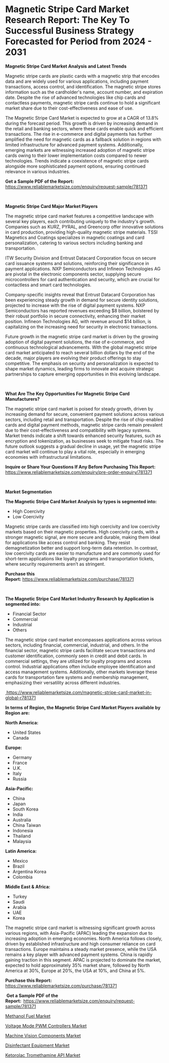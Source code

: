 <p><h1>Magnetic Stripe Card Market Research Report: The Key To Successful Business Strategy Forecasted for Period from 2024 - 2031</h1></p><p><strong>Magnetic Stripe Card Market Analysis and Latest Trends</strong></p>
<p><p>Magnetic stripe cards are plastic cards with a magnetic strip that encodes data and are widely used for various applications, including payment transactions, access control, and identification. The magnetic stripe stores information such as the cardholder's name, account number, and expiration date. Despite the rise of advanced technologies like chip cards and contactless payments, magnetic stripe cards continue to hold a significant market share due to their cost-effectiveness and ease of use.</p><p>The Magnetic Stripe Card Market is expected to grow at a CAGR of 13.8% during the forecast period. This growth is driven by increasing demand in the retail and banking sectors, where these cards enable quick and efficient transactions. The rise in e-commerce and digital payments has further amplified the need for magnetic cards as a fallback solution in regions with limited infrastructure for advanced payment systems. Additionally, emerging markets are witnessing increased adoption of magnetic stripe cards owing to their lower implementation costs compared to newer technologies. Trends indicate a coexistence of magnetic stripe cards alongside more sophisticated payment options, ensuring continued relevance in various industries.</p></p>
<p><strong>Get a Sample PDF of the Report:&nbsp;</strong> <a href="https://www.reliablemarketsize.com/enquiry/request-sample/781371?utm_campaign=1591&utm_medium=2&utm_source=Github&utm_content=ia&utm_term=19102024&utm_id=magnetic-stripe-card">https://www.reliablemarketsize.com/enquiry/request-sample/781371</a></p>
<p>&nbsp;</p>
<p><strong>Magnetic Stripe Card Major Market Players</strong></p>
<p><p>The magnetic stripe card market features a competitive landscape with several key players, each contributing uniquely to the industry's growth. Companies such as KURZ, PYRAL, and Greencorp offer innovative solutions in card production, providing high-quality magnetic stripe materials. TSSI Magnetics and Coatings specializes in magnetic coatings and card personalization, catering to various sectors including banking and transportation.</p><p>ITW Security Division and Entrust Datacard Corporation focus on secure card issuance systems and solutions, reinforcing their significance in payment applications. NXP Semiconductors and Infineon Technologies AG are pivotal in the electronic components sector, supplying secure microcontrollers for card authentication and security, which are crucial for contactless and smart card technologies.</p><p>Company-specific insights reveal that Entrust Datacard Corporation has been experiencing steady growth in demand for secure identity solutions, projected to increase with the rise of digital payment systems. NXP Semiconductors has reported revenues exceeding $8 billion, bolstered by their robust portfolio in secure connectivity, enhancing their market position. Infineon Technologies AG, with revenue around $14 billion, is capitalizing on the increasing need for security in electronic transactions.</p><p>Future growth in the magnetic stripe card market is driven by the growing adoption of digital payment solutions, the rise of e-commerce, and continuous technological advancements. With the global magnetic stripe card market anticipated to reach several billion dollars by the end of the decade, major players are evolving their product offerings to stay competitive. The emphasis on security and personalization is expected to shape market dynamics, leading firms to innovate and acquire strategic partnerships to capture emerging opportunities in this evolving landscape.</p></p>
<p>&nbsp;</p>
<p><strong>What Are The Key Opportunities For Magnetic Stripe Card Manufacturers?</strong></p>
<p><p>The magnetic stripe card market is poised for steady growth, driven by increasing demand for secure, convenient payment solutions across various sectors, including retail and transportation. Despite the rise of chip-enabled cards and digital payment methods, magnetic stripe cards remain prevalent due to their cost-effectiveness and compatibility with legacy systems. Market trends indicate a shift towards enhanced security features, such as encryption and tokenization, as businesses seek to mitigate fraud risks. The future outlook suggests a gradual decline in usage, yet the magnetic stripe card market will continue to play a vital role, especially in emerging economies with infrastructural limitations.</p></p>
<p><strong>Inquire or Share Your Questions If Any Before Purchasing This Report:</strong> <a href="https://www.reliablemarketsize.com/enquiry/pre-order-enquiry/781371?utm_campaign=1591&utm_medium=2&utm_source=Github&utm_content=ia&utm_term=19102024&utm_id=magnetic-stripe-card">https://www.reliablemarketsize.com/enquiry/pre-order-enquiry/781371</a></p>
<p>&nbsp;</p>
<p><strong>Market Segmentation</strong></p>
<p><strong>The Magnetic Stripe Card Market Analysis by types is segmented into:</strong></p>
<p><ul><li>High Coercivity</li><li>Low Coercivity</li></ul></p>
<p><p>Magnetic stripe cards are classified into high coercivity and low coercivity markets based on their magnetic properties. High coercivity cards, with a stronger magnetic signal, are more secure and durable, making them ideal for applications like access control and banking. They resist demagnetization better and support long-term data retention. In contrast, low coercivity cards are easier to manufacture and are commonly used for short-term applications like loyalty programs and transportation tickets, where security requirements aren’t as stringent.</p></p>
<p><strong>Purchase this Report:&nbsp;</strong><a href="https://www.reliablemarketsize.com/purchase/781371?utm_campaign=1591&utm_medium=2&utm_source=Github&utm_content=ia&utm_term=19102024&utm_id=magnetic-stripe-card">https://www.reliablemarketsize.com/purchase/781371</a></p>
<p>&nbsp;</p>
<p><strong>The Magnetic Stripe Card Market Industry Research by Application is segmented into:</strong></p>
<p><ul><li>Financial Sector</li><li>Commercial</li><li>Industrial</li><li>Others</li></ul></p>
<p><p>The magnetic stripe card market encompasses applications across various sectors, including financial, commercial, industrial, and others. In the financial sector, magnetic stripe cards facilitate secure transactions and customer identification, commonly seen in credit and debit cards. In commercial settings, they are utilized for loyalty programs and access control. Industrial applications often include employee identification and access management systems. Additionally, other markets leverage these cards for transportation fare systems and membership management, emphasizing their versatility across different industries.</p></p>
<p><a href="https://www.reliablemarketsize.com/magnetic-stripe-card-market-in-global-r781371?utm_campaign=1591&utm_medium=2&utm_source=Github&utm_content=ia&utm_term=19102024&utm_id=magnetic-stripe-card">&nbsp;https://www.reliablemarketsize.com/magnetic-stripe-card-market-in-global-r781371</a></p>
<p><strong>In terms of Region, the Magnetic Stripe Card Market Players available by Region are:</strong></p>
<p>
    <p> <strong> North America: </strong>
        <ul>
            <li>United States</li>
            <li>Canada</li>
        </ul>
        </p> 
    <p> <strong> Europe: </strong>
        <ul>
            <li>Germany</li>
            <li>France</li>
            <li>U.K.</li>
            <li>Italy</li>
            <li>Russia</li>
        </ul>
        </p> 
    <p> <strong> Asia-Pacific: </strong>
        <ul>
            <li>China</li>
            <li>Japan</li>
            <li>South Korea</li>
            <li>India</li>
            <li>Australia</li>
            <li>China Taiwan</li>
            <li>Indonesia</li>
            <li>Thailand</li>
            <li>Malaysia</li>
        </ul>
        </p> 
    <p> <strong> Latin America: </strong>
        <ul>
            <li>Mexico</li>
            <li>Brazil</li>
            <li>Argentina Korea</li>
            <li>Colombia</li>
        </ul>
        </p> 
    <p> <strong> Middle East & Africa: </strong>
        <ul>
            <li>Turkey</li>
            <li>Saudi</li>
            <li>Arabia</li>
            <li>UAE</li>
            <li>Korea</li>
        </ul>
    </p>
    </p>
<p><p>The magnetic stripe card market is witnessing significant growth across various regions, with Asia-Pacific (APAC) leading the expansion due to increasing adoption in emerging economies. North America follows closely, driven by established infrastructure and high consumer reliance on card transactions. Europe maintains a steady market presence, while the USA remains a key player with advanced payment systems. China is rapidly gaining traction in this segment. APAC is projected to dominate the market, expected to hold approximately 35% market share, followed by North America at 30%, Europe at 20%, the USA at 10%, and China at 5%.</p></p>
<p><strong>Purchase this Report: </strong><a href="https://www.reliablemarketsize.com/purchase/781371?utm_campaign=1591&utm_medium=2&utm_source=Github&utm_content=ia&utm_term=19102024&utm_id=magnetic-stripe-card">https://www.reliablemarketsize.com/purchase/781371</a></p>
<p>&nbsp;<strong>Get a Sample PDF of the Report:&nbsp;&nbsp;</strong><a href="https://www.reliablemarketsize.com/enquiry/request-sample/781371?utm_campaign=1591&utm_medium=2&utm_source=Github&utm_content=ia&utm_term=19102024&utm_id=magnetic-stripe-card">https://www.reliablemarketsize.com/enquiry/request-sample/781371</a></p>
<p><strong></strong></p>
<p><p><a href="https://www.linkedin.com/pulse/methanol-fuel-market-overview-forecast-2024-2031-detailed-9quwe?utm_campaign=1591&utm_medium=2&utm_source=Github&utm_content=ia&utm_term=19102024&utm_id=magnetic-stripe-card">Methanol Fuel Market</a></p><p><a href="https://www.linkedin.com/pulse/voltage-mode-pwm-controllers-market-size-share-growth-analysis-hf7vc?utm_campaign=1591&utm_medium=2&utm_source=Github&utm_content=ia&utm_term=19102024&utm_id=magnetic-stripe-card">Voltage Mode PWM Controllers Market</a></p><p><a href="https://www.linkedin.com/pulse/machine-vision-components-spectrum-usage-patterns-sector-evolution-dq56f?utm_campaign=1591&utm_medium=2&utm_source=Github&utm_content=ia&utm_term=19102024&utm_id=magnetic-stripe-card">Machine Vision Components Market</a></p><p><a href="https://issuu.com/reportprime-2/docs/disinfectant-equipment-market-size-_e7320e998c761b?utm_campaign=1591&utm_medium=2&utm_source=Github&utm_content=ia&utm_term=19102024&utm_id=magnetic-stripe-card">Disinfectant Equipment Market</a></p><p><a href="https://github.com/gailasejs/Market-Research-Report-List-1/blob/main/ketorolac-tromethamine-api-market.md?utm_campaign=1591&utm_medium=2&utm_source=Github&utm_content=ia&utm_term=19102024&utm_id=magnetic-stripe-card">Ketorolac Tromethamine API Market</a></p></p>